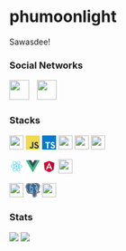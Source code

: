 # phumoonlight

Sawasdee!

### Social Networks

[<img style="margin-right: 10px" src="https://cdn.jsdelivr.net/gh/devicons/devicon/icons/facebook/facebook-original.svg" width="35" height="35" />][facebook]
[<img style="margin-right: 10px" src="https://cdn.jsdelivr.net/gh/devicons/devicon/icons/twitter/twitter-original.svg" width="35" height="35" />][twitter]

### Stacks

[<img src="https://cdn.jsdelivr.net/gh/devicons/devicon/icons/nodejs/nodejs-original.svg" width="25" height="25" />][node]
[<img src="https://raw.githubusercontent.com/github/explore/80688e429a7d4ef2fca1e82350fe8e3517d3494d/topics/javascript/javascript.png" width="25" height="25" />][javascript]
[<img src="https://raw.githubusercontent.com/github/explore/80688e429a7d4ef2fca1e82350fe8e3517d3494d/topics/typescript/typescript.png" width="25" height="25" />][typescript]
[<img src="https://cdn.jsdelivr.net/gh/devicons/devicon/icons/go/go-original-wordmark.svg" width="25" height="25" />][golang]
[<img src="https://cdn.jsdelivr.net/gh/devicons/devicon/icons/html5/html5-original.svg" width="25" height="25" />][html]
[<img src="https://cdn.jsdelivr.net/gh/devicons/devicon/icons/css3/css3-original.svg" width="25" height="25" />][css]

[<img src="https://raw.githubusercontent.com/github/explore/80688e429a7d4ef2fca1e82350fe8e3517d3494d/topics/react/react.png" width="25" height="25" />][react]
[<img src="https://raw.githubusercontent.com/github/explore/80688e429a7d4ef2fca1e82350fe8e3517d3494d/topics/vue/vue.png" width="25" height="25" />][vue]
[<img src="https://raw.githubusercontent.com/github/explore/80688e429a7d4ef2fca1e82350fe8e3517d3494d/topics/angular/angular.png" width="25" height="25" />][angular]
[<img src="https://cdn.jsdelivr.net/gh/devicons/devicon/icons/nextjs/nextjs-original.svg" width="25" height="25" />][next]


[<img src="https://cdn.jsdelivr.net/gh/devicons/devicon/icons/sequelize/sequelize-original.svg" width="25" height="25" />][sequelize]
[<img src="https://raw.githubusercontent.com/github/explore/80688e429a7d4ef2fca1e82350fe8e3517d3494d/topics/postgresql/postgresql.png" width="25" height="25" />][postgres]
[<img src="https://cdn.jsdelivr.net/gh/devicons/devicon/icons/mongodb/mongodb-original.svg" width="25" height="25" />][mongodb]

### Stats

<img src="https://github-readme-stats.vercel.app/api?username=phumoonlight&show_icons=true&theme=chartreuse-dark" />
<img src="https://github-readme-stats.vercel.app/api/top-langs/?username=phumoonlight&theme=chartreuse-dark&layout=compact" />

[twitter]: https://twitter.com/phumoonlight
[facebook]: https://www.facebook.com/ppmeemee
[next]: https://github.com/vercel/next.js
[react]: https://github.com/topics/react
[vue]: https://github.com/topics/vue
[angular]: https://github.com/topics/angular
[golang]: https://github.com/topics/go
[node]: https://github.com/topics/node
[javascript]: https://github.com/topics/javascript
[typescript]: https://github.com/topics/typescript
[html]: https://github.com/topics/html
[css]: https://github.com/topics/css
[postgres]: https://github.com/topics/postgres
[sequelize]: https://github.com/sequelize/sequelize
[mongodb]: https://www.mongodb.com/
